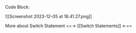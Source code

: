 
Code Block:

![[Screenshot 2023-12-05 at 18.41.27.png]]

More about Switch Statement ==->  [[Switch Statements]]  <-==

        
